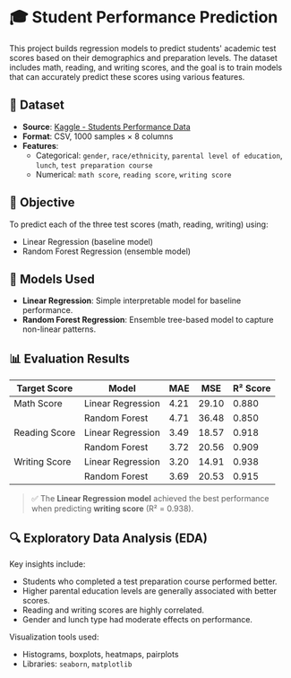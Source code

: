 # 🎓 Student Performance Prediction

This project builds regression models to predict students' academic test scores based on their demographics and preparation levels. The dataset includes math, reading, and writing scores, and the goal is to train models that can accurately predict these scores using various features.

## 📂 Dataset

- **Source**: [Kaggle - Students Performance Data](https://www.kaggle.com/datasets/spscientist/students-performance-in-exams)
- **Format**: CSV, 1000 samples × 8 columns
- **Features**:
  - Categorical: `gender`, `race/ethnicity`, `parental level of education`, `lunch`, `test preparation course`
  - Numerical: `math score`, `reading score`, `writing score`

## 🎯 Objective

To predict each of the three test scores (math, reading, writing) using:
- Linear Regression (baseline model)
- Random Forest Regression (ensemble model)

## 🧠 Models Used

- **Linear Regression**: Simple interpretable model for baseline performance.
- **Random Forest Regression**: Ensemble tree-based model to capture non-linear patterns.

## 📊 Evaluation Results

| Target Score     | Model              | MAE   | MSE    | R² Score |
|------------------|--------------------|-------|--------|----------|
| Math Score       | Linear Regression  | 4.21  | 29.10  | 0.880    |
|                  | Random Forest      | 4.71  | 36.48  | 0.850    |
| Reading Score    | Linear Regression  | 3.49  | 18.57  | 0.918    |
|                  | Random Forest      | 3.72  | 20.56  | 0.909    |
| Writing Score    | Linear Regression  | 3.20  | 14.91  | 0.938    |
|                  | Random Forest      | 3.69  | 20.53  | 0.915    |

> ✅ The **Linear Regression model** achieved the best performance when predicting **writing score** (R² = 0.938).

## 🔍 Exploratory Data Analysis (EDA)

Key insights include:
- Students who completed a test preparation course performed better.
- Higher parental education levels are generally associated with better scores.
- Reading and writing scores are highly correlated.
- Gender and lunch type had moderate effects on performance.

Visualization tools used:
- Histograms, boxplots, heatmaps, pairplots
- Libraries: `seaborn`, `matplotlib`



